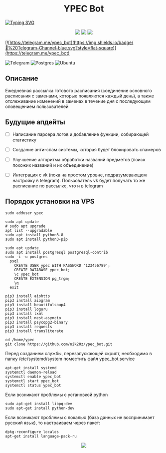 
<h1 align="center">YPEC Bot</h1>

<a href="https://git.io/typing-svg"><img src="https://readme-typing-svg.herokuapp.com?font=Fira+Code&pause=1000&width=435&lines=Telegram+bot+%D0%BA%D0%BE%D0%BB%D0%BB%D0%B5%D0%B4%D0%B6%D0%B0+%D0%AF%D0%9F%D0%AD%D0%9A" alt="Typing SVG" /></a>

<p align="center">
  <img src="https://img.shields.io/github/stars/nik20z/hltv_bot">
  <img src="https://img.shields.io/github/issues/nik20z/hltv_bot">
  <img src="https://img.shields.io/github/license/nik20z/hltv_bot">
</p>

[![https://telegram.me/ypec_bot](https://img.shields.io/badge/💬%20Telegram-Channel-blue.svg?style=flat-square)](https://telegram.me/ypec_bot)

![Telegram](https://img.shields.io/badge/Telegram-2CA5E0?style=for-the-badge&logo=telegram&logoColor=white)
![Postgres](https://img.shields.io/badge/postgres-%23316192.svg?style=for-the-badge&logo=postgresql&logoColor=white)
![Ubuntu](https://img.shields.io/badge/Ubuntu-E95420?style=for-the-badge&logo=ubuntu&logoColor=white)

## Описание
Ежедневная рассылка готового расписания (соединение основного расписания с заменами, которые появляются каждый день), а также отслеживание изменений в заменах в течение дня с последующим оповещением пользователей

## Будущие апдейты

- [ ] Написание парсера логов и добавление функции, собирающей статистику
- [ ] Создание анти-спам системы, которая будет блокировать спамеров
- [ ] Улучшение алгоритма обработки названий предметов (поиск похожих названий и их объединение)
- [ ] Интеграция с vk (пока на простом уровне, подразумевающем настройку в telegram). Пользователь vk будет получать то же расписание по рассылке, что и в telegram 


## Порядок установки на VPS

```
sudo adduser ypec

sudo apt update
# sudo apt upgrade
apt list --upgradable
sudo apt install python3.8
sudo apt install python3-pip

sudo apt update
sudo apt install postgresql postgresql-contrib
sudo -i -u postgres
  psql
    CREATE USER ypec WITH PASSWORD '123456789';
    CREATE DATABASE ypec_bot;
    \c ypec_bot
    CREATE EXTENSION pg_trgm;
    \q
  exit

pip3 install aiohttp
pip3 install aiogram
pip3 install beautifulsoup4
pip3 install loguru
pip3 install lxml
pip3 install nest-asyncio
pip3 install psycopg2-binary
pip3 install requests
pip3 install transliterate

cd /home/ypec
git clone https://github.com/nik20z/ypec_bot.git
```

Перед созданием службы, перезапускающей скрипт, необходимо в папку /etc/systemd/system поместить файл ypec_bot.service
```
apt-get install systemd
systemctl daemon-reload
systemctl enable ypec_bot
systemctl start ypec_bot
systemctl status ypec_bot

```

Если возникают проблемы с установкой python
```
sudo apt-get install libpq-dev
sudo apt-get install python-dev
```

Если возникают проблемы с локалью (база данных не воспринимает русский язык), то настраиваем через пакет:
```
dpkg-reconfigure locales
apt-get install language-pack-ru
```

<p align="center">
  <img src="https://user-images.githubusercontent.com/62090150/193757014-4e816ff4-e524-4d3d-a0f9-5d64701e9ec0.png">
</p>

